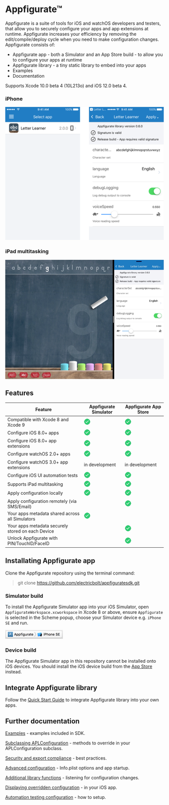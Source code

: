 # Appfigurate™

Appfigurate is a suite of tools for iOS and watchOS developers and testers, that allow you to securely configure your apps and app extensions at runtime. Appfigurate increases your efficiency by removing the edit/compile/deploy cycle when you need to make configuration changes. Appfigurate consists of:

* Appfigurate app - both a Simulator and an App Store build - to allow you to configure your apps at runtime
* Appfigurate library - a tiny static library to embed into your apps
* Examples
* Documentation

Supports Xcode 10.0 beta 4 (10L213o) and iOS 12.0 beta 4.

### iPhone

![iPad Multitasking](./Documentation/Images/LetterLearner_iPhone.png)

### iPad multitasking

![iPad Multitasking](./Documentation/Images/LetterLearner_iPad.png)

## Features

Feature                                 | Appfigurate Simulator | Appfigurate App Store
--------------------------------------- | --------------------- | ---------------------
Compatible with Xcode 8 and Xcode 9 | ![Tick](./Documentation/Images/greentick.png) | ![Tick](./Documentation/Images/greentick.png)
Configure iOS 8.0+ apps | ![Tick](./Documentation/Images/greentick.png) | ![Tick](./Documentation/Images/greentick.png)
Configure iOS 8.0+ app extensions | ![Tick](./Documentation/Images/greentick.png) | ![Tick](./Documentation/Images/greentick.png)
Configure watchOS 2.0+ apps | ![Tick](./Documentation/Images/greentick.png) | ![Tick](./Documentation/Images/greentick.png)
Configure watchOS 3.0+ app extensions | in development | in development
Configure iOS UI automation tests | ![Tick](./Documentation/Images/greentick.png) | ![Tick](./Documentation/Images/greentick.png)
Supports iPad multitasking | ![Tick](./Documentation/Images/greentick.png) | ![Tick](./Documentation/Images/greentick.png)
Apply configuration locally | ![Tick](./Documentation/Images/greentick.png) | ![Tick](./Documentation/Images/greentick.png)
Apply configuration remotely (via SMS/Email) |  | ![Tick](./Documentation/Images/greentick.png)
Your apps metadata shared across all Simulators | ![Tick](./Documentation/Images/greentick.png) |
Your apps metadata securely stored on each Device |  | ![Tick](./Documentation/Images/greentick.png)
Unlock Appfigurate with PIN/TouchID/FaceID |   | ![Tick](./Documentation/Images/greentick.png)

## Installating Appfigurate app

Clone the Appfigurate repository using the terminal command:

>git clone https://github.com/electricbolt/appfiguratesdk.git

### Simulator build
To install the Appfigurate Simulator app into your iOS Simulator, open `AppfigurateWorkspace.xcworkspace` in Xcode 8 or above, ensure `Appfigurate` is selected in the Scheme popup, choose your Simulator device e.g. `iPhone SE` and run.

![AppfigurateScheme](./Documentation/Images/AppfigurateScheme.png)

### Device build
The Appfigurate Simulator app in this repository cannot be installed onto iOS devices. You should install the iOS device build from the [App Store](https://itunes.apple.com/us/app/appfigurate/id1332575368?ls=1&mt=8) instead.

## Integrate Appfigurate library

Follow the [Quick Start Guide](./Documentation/QuickStartGuide.md) to integrate Appfigurate library into your own apps.

## Further documentation

[Examples](./Documentation/Examples.md) - examples included in SDK.

[Subclassing APLConfiguration](./Documentation/SubclassingAPLConfiguration.md) - methods to override in your APLConfiguration subclass.

[Security and export compliance](./Documentation/SecurityExportCompliance.md) - best practices.

[Advanced configuration](./Documentation/AdvancedConfiguration.md) - Info.plist options and app startup.

[Additional library functions](./Documentation/AdditionalFunctions.md) - listening for configuration changes.

[Displaying overridden configuration](./Documentation/OverriddenConfiguration.md) - in your iOS app.

[Automation testing configuration](./Documentation/AutomationTestingConfiguration.md) - how to setup.
